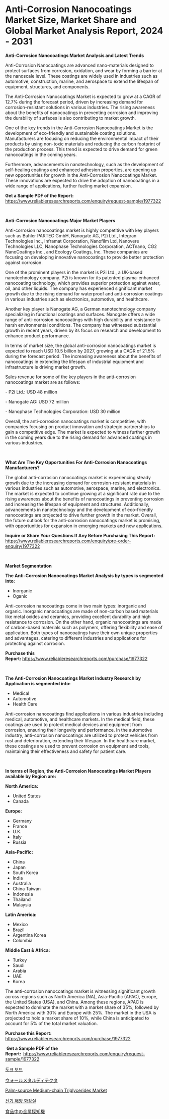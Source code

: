 <p><h1>Anti-Corrosion Nanocoatings Market Size, Market Share and Global Market Analysis Report, 2024 - 2031</h1></p><p><strong>Anti-Corrosion Nanocoatings Market Analysis and Latest Trends</strong></p>
<p><p>Anti-Corrosion Nanocoatings are advanced nano-materials designed to protect surfaces from corrosion, oxidation, and wear by forming a barrier at the nanoscale level. These coatings are widely used in industries such as automotive, construction, marine, and aerospace to extend the lifespan of equipment, structures, and components.</p><p>The Anti-Corrosion Nanocoatings Market is expected to grow at a CAGR of 12.7% during the forecast period, driven by increasing demand for corrosion-resistant solutions in various industries. The rising awareness about the benefits of nanocoatings in preventing corrosion and improving the durability of surfaces is also contributing to market growth.</p><p>One of the key trends in the Anti-Corrosion Nanocoatings Market is the development of eco-friendly and sustainable coating solutions. Manufacturers are focusing on reducing the environmental impact of their products by using non-toxic materials and reducing the carbon footprint of the production process. This trend is expected to drive demand for green nanocoatings in the coming years.</p><p>Furthermore, advancements in nanotechnology, such as the development of self-healing coatings and enhanced adhesion properties, are opening up new opportunities for growth in the Anti-Corrosion Nanocoatings Market. These innovations are expected to drive the adoption of nanocoatings in a wide range of applications, further fueling market expansion.</p></p>
<p><strong>Get a Sample PDF of the Report:&nbsp;</strong> <a href="https://www.reliableresearchreports.com/enquiry/request-sample/1977322">https://www.reliableresearchreports.com/enquiry/request-sample/1977322</a></p>
<p>&nbsp;</p>
<p><strong>Anti-Corrosion Nanocoatings Major Market Players</strong></p>
<p><p>Anti-corrosion nanocoatings market is highly competitive with key players such as Buhler PARTEC GmbH, Nanogate AG, P2i Ltd., Integran Technologies Inc., Inframat Corporation, Nanofilm Ltd, Nanovere Technologies LLC, Nanophase Technologies Corporation, ACTnano, CG2 NanoCoatings Inc., and Ecology Coatings, Inc. These companies are focusing on developing innovative nanocoatings to provide better protection against corrosion.</p><p>One of the prominent players in the market is P2i Ltd., a UK-based nanotechnology company. P2i is known for its patented plasma-enhanced nanocoating technology, which provides superior protection against water, oil, and other liquids. The company has experienced significant market growth due to the rising demand for waterproof and anti-corrosion coatings in various industries such as electronics, automotive, and healthcare.</p><p>Another key player is Nanogate AG, a German nanotechnology company specializing in functional coatings and surfaces. Nanogate offers a wide range of anti-corrosion nanocoatings with high durability and resistance to harsh environmental conditions. The company has witnessed substantial growth in recent years, driven by its focus on research and development to enhance product performance.</p><p>In terms of market size, the global anti-corrosion nanocoatings market is expected to reach USD 10.5 billion by 2027, growing at a CAGR of 21.5% during the forecast period. The increasing awareness about the benefits of nanocoatings in extending the lifespan of industrial equipment and infrastructure is driving market growth.</p><p>Sales revenue for some of the key players in the anti-corrosion nanocoatings market are as follows:</p><p>- P2i Ltd.: USD 48 million</p><p>- Nanogate AG: USD 72 million</p><p>- Nanophase Technologies Corporation: USD 30 million</p><p>Overall, the anti-corrosion nanocoatings market is competitive, with companies focusing on product innovation and strategic partnerships to gain a competitive edge. The market is expected to witness further growth in the coming years due to the rising demand for advanced coatings in various industries.</p></p>
<p>&nbsp;</p>
<p><strong>What Are The Key Opportunities For Anti-Corrosion Nanocoatings Manufacturers?</strong></p>
<p><p>The global anti-corrosion nanocoatings market is experiencing steady growth due to the increasing demand for corrosion-resistant materials in various industries such as automotive, aerospace, marine, and electronics. The market is expected to continue growing at a significant rate due to the rising awareness about the benefits of nanocoatings in preventing corrosion and increasing the lifespan of equipment and structures. Additionally, advancements in nanotechnology and the development of eco-friendly nanocoatings are projected to drive further growth in the market. Overall, the future outlook for the anti-corrosion nanocoatings market is promising, with opportunities for expansion in emerging markets and new applications.</p></p>
<p><strong>Inquire or Share Your Questions If Any Before Purchasing This Report:</strong> <a href="https://www.reliableresearchreports.com/enquiry/pre-order-enquiry/1977322">https://www.reliableresearchreports.com/enquiry/pre-order-enquiry/1977322</a></p>
<p>&nbsp;</p>
<p><strong>Market Segmentation</strong></p>
<p><strong>The Anti-Corrosion Nanocoatings Market Analysis by types is segmented into:</strong></p>
<p><ul><li>Inorganic</li><li>Oganic</li></ul></p>
<p><p>Anti-corrosion nanocoatings come in two main types: inorganic and organic. Inorganic nanocoatings are made of non-carbon based materials like metal oxides and ceramics, providing excellent durability and high resistance to corrosion. On the other hand, organic nanocoatings are made of carbon-based materials such as polymers, offering flexibility and ease of application. Both types of nanocoatings have their own unique properties and advantages, catering to different industries and applications for protecting against corrosion.</p></p>
<p><strong>Purchase this Report:&nbsp;</strong><a href="https://www.reliableresearchreports.com/purchase/1977322">https://www.reliableresearchreports.com/purchase/1977322</a></p>
<p>&nbsp;</p>
<p><strong>The Anti-Corrosion Nanocoatings Market Industry Research by Application is segmented into:</strong></p>
<p><ul><li>Medical</li><li>Automotive</li><li>Health Care</li></ul></p>
<p><p>Anti-corrosion nanocoatings find applications in various industries including medical, automotive, and healthcare markets. In the medical field, these coatings are used to protect medical devices and equipment from corrosion, ensuring their longevity and performance. In the automotive industry, anti-corrosion nanocoatings are utilized to protect vehicles from rust and deterioration, extending their lifespan. In the healthcare market, these coatings are used to prevent corrosion on equipment and tools, maintaining their effectiveness and safety for patient care.</p></p>
<p>&nbsp;</p>
<p><strong>In terms of Region, the Anti-Corrosion Nanocoatings Market Players available by Region are:</strong></p>
<p>
    <p> <strong> North America: </strong>
        <ul>
            <li>United States</li>
            <li>Canada</li>
        </ul>
        </p> 
    <p> <strong> Europe: </strong>
        <ul>
            <li>Germany</li>
            <li>France</li>
            <li>U.K.</li>
            <li>Italy</li>
            <li>Russia</li>
        </ul>
        </p> 
    <p> <strong> Asia-Pacific: </strong>
        <ul>
            <li>China</li>
            <li>Japan</li>
            <li>South Korea</li>
            <li>India</li>
            <li>Australia</li>
            <li>China Taiwan</li>
            <li>Indonesia</li>
            <li>Thailand</li>
            <li>Malaysia</li>
        </ul>
        </p> 
    <p> <strong> Latin America: </strong>
        <ul>
            <li>Mexico</li>
            <li>Brazil</li>
            <li>Argentina Korea</li>
            <li>Colombia</li>
        </ul>
        </p> 
    <p> <strong> Middle East & Africa: </strong>
        <ul>
            <li>Turkey</li>
            <li>Saudi</li>
            <li>Arabia</li>
            <li>UAE</li>
            <li>Korea</li>
        </ul>
    </p>
    </p>
<p><p>The anti-corrosion nanocoatings market is witnessing significant growth across regions such as North America (NA), Asia-Pacific (APAC), Europe, the United States (USA), and China. Among these regions, APAC is expected to dominate the market with a market share of 35%, followed by North America with 30% and Europe with 25%. The market in the USA is projected to hold a market share of 10%, while China is anticipated to account for 5% of the total market valuation.</p></p>
<p><strong>Purchase this Report: </strong><a href="https://www.reliableresearchreports.com/purchase/1977322">https://www.reliableresearchreports.com/purchase/1977322</a></p>
<p>&nbsp;<strong>Get a Sample PDF of the Report:&nbsp;&nbsp;</strong><a href="https://www.reliableresearchreports.com/enquiry/request-sample/1977322">https://www.reliableresearchreports.com/enquiry/request-sample/1977322</a></p>
<p><strong></strong></p>
<p><p><a href="https://github.com/bunxhcci35271755/Market-Research-Report-List-1/blob/main/23400721840.md">도크 보드</a></p><p><a href="https://github.com/hwbcz413288296/Market-Research-Report-List-1/blob/main/11111802179.md">ウォールメタルディテクタ</a></p><p><a href="https://github.com/derrinmiltonellis35gcl/Market-Research-Report-List-1/blob/main/palm-source-medium-chain-triglycerides-market.md">Palm-source Medium-chain Triglycerides Market</a></p><p><a href="https://github.com/fredrickeglers/Market-Research-Report-List-1/blob/main/30256881841.md">전기 해양 화장실</a></p><p><a href="https://github.com/efcvopdgkdx128/Market-Research-Report-List-1/blob/main/18946122178.md">食品中の金属探知機</a></p></p>